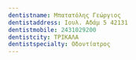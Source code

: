```yaml
---
dentistname: Μπατατόλης Γεώργιος
dentistaddress: Ιουλ. Αδάμ 5 42131
dentistmobile: 2431029200
dentistcity: ΤΡΙΚΑΛΑ
dentistspecialty: Οδοντίατρος
---
```

